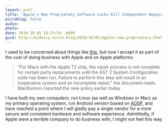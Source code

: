 ```yaml
---
layout: post
title: "Apple's New Proprietary Software Locks Kill Independent Repair on New MacBook Pros"
microblog: false
audio: 
photo: 
date: 2018-10-05 10:23:54 -0400
guid: http://mjdescy.micro.blog/2018/10/05/apples-new-proprietary.html
---
```


I used to be concerned about things like [this](https://motherboard.vice.com/en_us/article/yw9qk7/macbook-pro-software-locks-prevent-independent-repair), but now I accept it as part of the cost of doing business with Apple and on Apple platforms.

> “For Macs with the Apple T2 chip, the repair process is not complete for certain parts replacements until the AST 2 System Configuration suite has been run. Failure to perform this step will result in an inoperative system and an incomplete repair,” the document reads. MacRumors reported the new policy earlier today.

I have built my own computers, run Linux (as well as Windows or Mac) as my primary operating system, run Android version based on [AOSP](https://source.android.com), and have reached a point where I will gladly pay a single vendor for a more secure and consistent hardware and software experience. Admittedly, if Apple were a terrible company to do business with, I might not feel this way.
